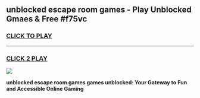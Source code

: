 
## unblocked escape room games - Play Unblocked Gmaes & Free #f75vc
<h3>
<a href="https://news.freeplayer.one?title=unblocked_escape_room_games&ref=26F">CLICK TO PLAY</a></h3>
<hr>

<h3>
<a href="https://news.freeplayer.one?title=unblocked_escape_room_games&ref=26F">CLICK 2 PLAY</a>
  
</h3>

<a href="https://news.freeplayer.one?title=unblocked_escape_room_games&ref=26F/"><img src="https://clearcache.store/games.png"></a>


**unblocked escape room games games unblocked: Your Gateway to Fun and Accessible Online Gaming**
